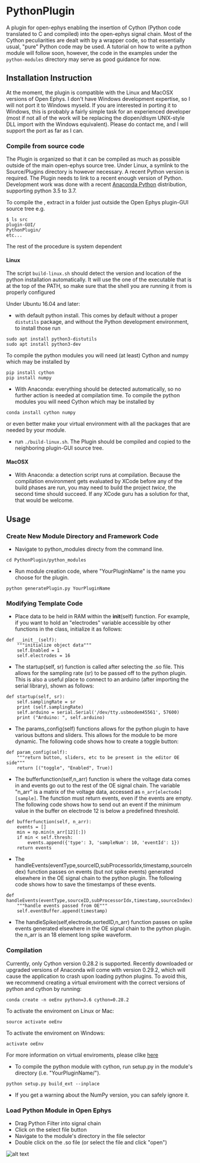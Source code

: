 # PythonPlugin 

A plugin for open-ephys enabling the insertion of Cython (Python code translated to C and compiled) into the open-ephys signal chain. 
Most of the Cython peculiarities are dealt with by a wrapper code, so that essentially usual, "pure" Python code may be used. 
A tutorial on how to write a python module will follow soon, however, the code in the examples under the `python-modules` directory may serve as good guidance for now.

## Installation Instruction

At the moment, the plugin is compatible with the Linux and MacOSX versions of Open Ephys. I don't have Windows development expertise, so I will not port it to Windows myseld. If you are interested in porting it to Windows, this is probably a fairly simple task for an experienced developer (most if not all of the work will be replacing the dlopen/dlsym UNIX-style DLL import with the Windows equivalent). Please do contact me, and I will support the port as far as I can. 

### Compile from source code

The Plugin is organized so that it can be compiled as much as possible outside of the main open-ephys source tree. Under Linux, a symlink to the Source/Plugins directory is however necessary. 
A recent Python version is required. 
The Plugin needs to link to a recent enough version of Python. Development work was done with a recent [Anaconda Python](https://www.continuum.io/why-anaconda) distribution, supporting python 3.5 to 3.7. 

To compile the , extract in a folder just outside the Open Ephys plugin-GUI source tree
e.g. 

```
$ ls src
plugin-GUI/
PythonPlugin/
etc...
```

The rest of the procedure is system dependent

#### Linux 

The script `build-linux.sh` should detect the version and location of the python installation automatically. It will use the one of the executable that is at the top of the PATH, so make sure that the shell you are running it from is properly configured

Under Ubuntu 16.04 and later:
- with default python install. This comes by default without a proper `distutils` package, and without the Python development environment, to install those run 
```
sudo apt install python3-distutils
sudo apt install python3-dev
```

To compile the python modules you will need (at least) Cython and numpy which may be installed by 
```
pip install cython
pip install numpy
```


- With Anaconda: everything should be detected automatically, so no further action is needed at compilation time. 
To compile the python modules you will need Cython which may be installed by 
```
conda install cython numpy
```
or even better make your virtual environment with all the packages that are needed by your module. 

- run `./build-linux.sh`. The Plugin should be compiled and copied to the neighboring plugin-GUI source tree. 

#### MacOSX
- With Anaconda: a detection script runs at compilation. Because the compilation environment gets evaluated by XCode before any of the build phases are run, you may need to build the project *twice*, the second time should succeed. If any XCode guru has a solution for that, that would be welcome. 

## Usage

### Create New Module Directory and Framework Code
- Navigate to python_modules directy from the command line.
```
cd PythonPlugin/python_modules
```
- Run module creation code, where "YourPluginName" is the name you choose for the plugin.
```
python generatePlugin.py YourPluginName
```
### Modifying Template Code
- Place data to be held in RAM within the __init__(self) function. For example, if you want to hold an "electrodes" variable accessible by other functions in the class, initialize it as follows:
```
def __init__(self):
    """initialize object data"""
    self.Enabled = 1
    self.electrodes = 16
```

- The startup(self, sr) function is called after selecting the .so file. This allows for the sampling rate (sr) to be passed off to the python plugin. This is also a useful place to connect to an arduino (after importing the serial library), shown as follows:
```
def startup(self, sr):
    self.samplingRate = sr
    print (self.samplingRate)
    self.arduino = serial.Serial('/dev/tty.usbmodem45561', 57600)
    print ("Arduino: ", self.arduino)
```

- The params_config(self) functions allows for the python plugin to have various buttons and sliders. This allows for the module to be more dynamic. The following code shows how to create a toggle button:
```
def param_config(self):
    """return button, sliders, etc to be present in the editor OE side"""
    return [("toggle", "Enabled", True)]
```

- The bufferfunction(self,n_arr) function is where the voltage data comes in and events go out to the rest of the OE signal chain. The variable "n_arr" is a matrix of the voltage data, accessed as `n_arr[electode][sample]`. The function must return events, even if the events are empty. The following code shows how to send out an event if the minimum value in the buffer on electrode 12 is below a predefined threshold.
```
def bufferfunction(self, n_arr):
    events = []
    min = np.min(n_arr[12][:])
    if min < self.thresh:
        events.append({'type': 3, 'sampleNum': 10, 'eventId': 1})
    return events
```

- The handleEvents(eventType,sourceID,subProcessorIdx,timestamp,sourceIndex) function passes on events (but not spike events) generated elsewhere in the OE signal chain to the python plugin. The following code shows how to save the timestamps of these events.
```
def handleEvents(eventType,sourceID,subProcessorIdx,timestamp,sourceIndex):
    """handle events passed from OE"""
    self.eventBuffer.append(timestamp)
````

- The handleSpike(self,electrode,sortedID,n_arr) function passes on spike events generated elsewhere in the OE signal chain to the python plugin. the n_arr is an 18 element long spike waveform. 

### Compilation
Currently, only Cython version 0.28.2 is supported. Recently downloaded or upgraded versions of Anaconda will come with version 0.29.2, which will cause the application to crash upon loading python plugins. To avoid this, we recommend creating a virtual enviroment with the correct versions of python and cython by running:

```
conda create -n oeEnv python=3.6 cython=0.28.2
```
To activate the enviroment on Linux or Mac:
```
source activate oeEnv
```
To activate the enviroment on Windows:
```
activate oeEnv
```
For more information on virtual enviroments, please clike [here](https://conda.io/projects/conda/en/latest/user-guide/tasks/manage-environments.html)

- To compile the python module with cython, run setup.py in the module's directory (i.e. "YourPluginName/"). 
```
python setup.py build_ext --inplace
```
- If you get a warning about the NumPy version, you can safely ignore it.

### Load Python Module in Open Ephys
- Drag Python Filter into signal chain
- Click on the select file button
- Navigate to the module's directory in the file selector
- Double click on the .so file (or select the file and click "open")

![alt text](https://github.com/MemDynLab/PythonPlugin/blob/event_reciever/images/demonstration.gif)



 



